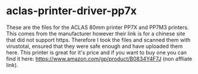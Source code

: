 # aclas-printer-driver-pp7x

These are the files for the ACLAS 80mm printer PP7X and PP7M3 printers. This comes from the manufacturer however their link is for a chinese site that did not support https. Therefore I took the files and scanned them with virustotal, ensured that they were safe enough and have uploaded them here. This printer is great for it's price and if you want to buy one you can find it here: https://www.amazon.com/gp/product/B0834Y4F7J (non affliate link).
